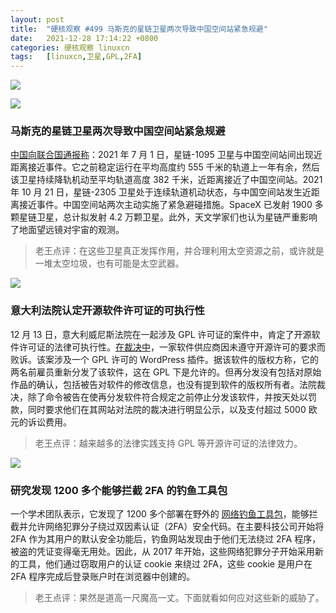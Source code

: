```yaml
---
layout: post
title:	"硬核观察 #499 马斯克的星链卫星两次导致中国空间站紧急规避"
date:	2021-12-28 17:14:22 +0800 
categories:	硬核观察 linuxcn 
tags:	[linuxcn,卫星,GPL,2FA]
---
```



![](/Asserts/Images//attachment/album/202112/28/171329eppaoa1ar3aparra.jpg)


![](/Asserts/Images//attachment/album/202112/28/171340jqt22njowt0nj6p3.jpg)


### 马斯克的星链卫星两次导致中国空间站紧急规避


[中国向联合国通报称](https://www.cnbc.com/2021/12/27/elon-musk-spacex-face-online-backlash-in-china-after-space-station-near-misses.html)：2021 年 7 月 1 日，星链-1095 卫星与中国空间站间出现近距离接近事件。它之前稳定运行在平均高度约 555 千米的轨道上一年有余，然后该卫星持续降轨机动至平均轨道高度 382 千米，近距离接近了中国空间站。2021 年 10 月 21 日，星链-2305 卫星处于连续轨道机动状态，与中国空间站发生近距离接近事件。中国空间站两次主动实施了紧急避碰措施。SpaceX 已发射 1900 多颗星链卫星，总计拟发射 4.2 万颗卫星。此外，天文学家们也认为星链严重影响了地面望远镜对宇宙的观测。



> 
> 老王点评：在这些卫星真正发挥作用，并合理利用太空资源之前，或许就是一堆太空垃圾，也有可能是太空武器。
> 
> 
> 


![](/Asserts/Images//attachment/album/202112/28/171356zr7u99uukk9t7jz7.jpg)


### 意大利法院认定开源软件许可证的可执行性


12 月 13 日，意大利威尼斯法院在一起涉及 GPL 许可证的案件中，肯定了开源软件许可证的法律可执行性。[在裁决中](http://ifthisbetreason.com/2021/12/italian-courts-find-open-source-software-terms-enforceable/)，一家软件供应商因未遵守开源许可的要求而败诉。该案涉及一个 GPL 许可的 WordPress 插件。据该软件的版权方称，它的两名前雇员重新分发了该软件，这在 GPL 下是允许的。但再分发没有包括对原始作品的确认，包括被告对软件的修改信息，也没有提到软件的版权所有者。法院裁决，除了命令被告在使再分发软件符合规定之前停止分发该软件，并按天处以罚款，同时要求他们在其网站对法院的裁决进行明显公示，以及支付超过 5000 欧元的诉讼费用。



> 
> 老王点评：越来越多的法律实践支持 GPL 等开源许可证的法律效力。
> 
> 
> 


![](/Asserts/Images//attachment/album/202112/28/171410saz7acw3laeqyoa4.jpg)


### 研究发现 1200 多个能够拦截 2FA 的钓鱼工具包


一个学术团队表示，它发现了 1200 多个部署在野外的 [网络钓鱼工具包](https://therecord.media/more-than-1200-phishing-toolkits-capable-of-intercepting-2fa-detected-in-the-wild/)，能够拦截并允许网络犯罪分子绕过双因素认证（2FA）安全代码。在主要科技公司开始将 2FA 作为其用户的默认安全功能后，钓鱼网站发现由于他们无法绕过 2FA 程序，被盗的凭证变得毫无用处。因此，从 2017 年开始，这些网络犯罪分子开始采用新的工具，他们通过窃取用户的认证 cookie 来绕过 2FA，这些 cookie 是用户在 2FA 程序完成后登录账户时在浏览器中创建的。



> 
> 老王点评：果然是道高一尺魔高一丈。下面就看如何应对这些新的威胁了。
> 
> 
>
